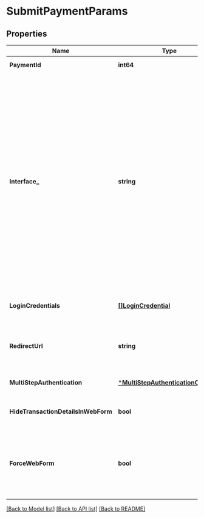 # SubmitPaymentParams

## Properties
Name | Type | Description | Notes
------------ | ------------- | ------------- | -------------
**PaymentId** | **int64** | Payment identifier | [default to null]
**Interface_** | **string** | Bank interface. Possible values:&lt;br&gt;&lt;br&gt;&amp;bull; &lt;code&gt;FINTS_SERVER&lt;/code&gt; - means that finAPI will execute the payment via the bank&#39;s FinTS interface.&lt;br&gt;&amp;bull; &lt;code&gt;WEB_SCRAPER&lt;/code&gt; - means that finAPI will parse data from the bank&#39;s online banking website.&lt;br&gt;&amp;bull; &lt;code&gt;XS2A&lt;/code&gt; - means that finAPI will execute the payment via the bank&#39;s XS2A interface.Please note that XS2A doesn&#39;t support direct debits yet. &lt;br/&gt;To determine what interface(s) you can choose to submit a payment, please refer to the field AccountInterface.capabilities of the account that is related to the payment, or if this is a standalone payment without a related account imported in finAPI, refer to the field BankInterface.isMoneyTransferSupported.&lt;br/&gt;For standalone money transfers in particular, we suggest to always use XS2A if supported, and only use FINTS_SERVER or WEB_SCRAPER as a fallback, because non-XS2A interfaces might require not just a single, but multiple authentications when submitting the payment.&lt;br/&gt; | [default to null]
**LoginCredentials** | [**[]LoginCredential**](LoginCredential.md) | Login credentials. May not be required when the credentials are stored in finAPI, or when the bank interface has no login credentials. | [optional] [default to null]
**RedirectUrl** | **string** | Must only be passed when the used interface has the property REDIRECT_APPROACH and no web form flow is used. The user will be redirected to the given URL from the bank&#39;s website after having entered his credentials. | [optional] [default to null]
**MultiStepAuthentication** | [***MultiStepAuthenticationCallback**](MultiStepAuthenticationCallback.md) | Container for multi-step authentication data. Required when a previous service call initiated a multi-step authentication. | [optional] [default to null]
**HideTransactionDetailsInWebForm** | **bool** | Whether the finAPI web form should hide transaction details when prompting the caller for the second factor. Default value is false. | [optional] [default to null]
**ForceWebForm** | **bool** | If the user has stored his credentials and a default two step procedure, the finAPI web form will only be shown in case a TAN has to be provided or an error has occurred. In case the user wants to change his stored data, you can set this field to true. It will force the webform flow for the user and allow changes to the data he has stored. | [optional] [default to null]

[[Back to Model list]](../README.md#documentation-for-models) [[Back to API list]](../README.md#documentation-for-api-endpoints) [[Back to README]](../README.md)



